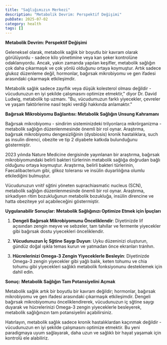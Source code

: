 ```yaml
---
title: "Sağlığımızın Merkezi"
description: "Metabolik Devrim: Perspektif Değişimi"
pubDate: 2025-07-02
category: health
tags: []
---
```


**Metabolik Devrim: Perspektif Değişimi**

Geleneksel olarak, metabolik sağlık bir boyutlu bir kavram olarak görülüyordu - sadece kilo yönetimine veya kan şeker kontrolüne odaklanıyordu. Ancak, yakın zamanda yapılan keşifler, metabolik sağlığın çok daha çıkarmaşık ve çok yönlü olduğunu ortaya koymuştur. Artık sadece glukoz düzenleme değil, hormonlar, bağırsak mikrobiyomu ve gen ifadesi arasındaki çıkarmaşık etkileşimdir.

Metabolik sağlık sadece zayıflık veya düşük kolesterol olması değildir - vücudunuzun en iyi şekilde çalışmasını optimize etmektir," diyor Dr. David Ludwig, metabolik tıp uzmanı. "Bu, vücudumuzun farklı yiyecekler, çevreler ve yaşam faktörlerine nasıl tepki verdiği hakkında anlamaktır."

**Bağırsak Mikrobiyomu Bağlantısı: Metabolik Sağlığın Unsung Kahramanı**

Bağırsak mikrobiyomu - sindirim sisteminizdeki trilyonlarca mikrörganizma - metabolik sağlığın düzenlenmesinde önemli bir rol oynar. Araştırma, bağırsak mikrobiyomu dengesizliğinin (dysbiosis) kronik hastalıklara, such as insulin direnci, obezite ve tip 2 diyabete katkıda bulunduğunu göstermiştir.

2023 yılında Nature Medicine dergisinde yayınlanan bir araştırma, bağırsak mikrobiyomundaki belirli bakteri türlerinin metabolik sağlığa doğrudan bağlı olduğunu ortaya koymuştur. Araştırma, belirli bakteri türlerinin, Faecalibacterium gibi, glikoz toleransı ve insülin duyarlılığına olumlu etkilediğini bulmuştur.

Vücudunuzun vnitř sğtini yöneten suprachiasmatic nucleus (SCN), metabolik sağlığın düzenlenmesinde önemli bir rol oynar. Araştırma, sirkadiyen ritim bozukluğunun metabolik bozukluğa, insülin direncine ve hatta obeziteye yol açabileceğini göstermiştir.

**Uygulanabilir Sonuçlar: Metabolik Sağlığınızı Optimize Etmek için İpuçları**

1. **Dengeli Bağırsak Mikrobiyomunu Önceliklendir**: Diyetinizde lif açısından zengin meyve ve sebzeler, tam tahıllar ve fermente yiyecekler gibi bağırsak dostu yiyecekleri önceliklendir.

2. **Vücudunuzun İç Sğtine Saygı Duyun**: Uyku düzeninizi oluşturun, gündüz doğal ışıkla temas kurun ve yatmadan önce ekranları tránhın.

3. **Hücrelerinizi Omega-3 Zengin Yiyeceklerle Besleyin**: Diyetinizde Omega-3 zengin yiyecekler gibi yağlı balık, keten tohumu ve chia tohumu gibi yiyecekleri sağlıklı metabolik fonksiyonunu desteklemek için dahil edin.

**Sonuç: Metabolik Sağlığın Tam Potansiyelini Açmak**

Metabolik sağlık artık bir boyutlu bir kavram değildir; hormonlar, bağırsak mikrobiyomu ve gen ifadesi arasındaki çıkarmaşık etkileşimdir. Dengeli bağırsak mikrobiyomunu önceliklendirerek, vücudunuzun iç sğtine saygı duyarak ve hücrelerinizi Omega-3 zengin yiyeceklerle besleyerek, metabolik sağlığınızın tam potansiyelini açabilirsiniz.

Hatırlayın, metabolik sağlık sadece kronik hastalıklardan kaçınmak değildir - vücudunuzun en iyi şekilde çalışmasını optimize etmektir. Bu yeni paradigmaya uyum sağlayarak, daha uzun ve sağlıklı bir hayat yaşamak için kontrolü ele alabiliriz.